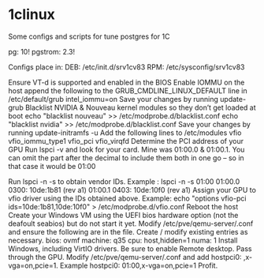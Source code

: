 # 1clinux
Some configs and scripts for tune postgres for 1C

pg: 10! pgstrom: 2.3!

Configs place in:
DEB: /etc/init.d/srv1cv83
RPM: /etc/sysconfig/srv1cv83




Ensure VT-d is supported and enabled in the BIOS
Enable IOMMU on the host
append the following to the GRUB_CMDLINE_LINUX_DEFAULT line in /etc/default/grub
intel_iommu=on
Save your changes by running
update-grub
Blacklist NVIDIA & Nouveau kernel modules so they don’t get loaded at boot
echo "blacklist nouveau" >> /etc/modprobe.d/blacklist.conf
echo "blacklist nvidia" >> /etc/modprobe.d/blacklist.conf
Save your changes by running
update-initramfs -u
Add the following lines to /etc/modules
vfio
vfio_iommu_type1
vfio_pci
vfio_virqfd
Determine the PCI address of your GPU
Run
lspci -v
and look for your card. Mine was 01:00.0 & 01:00.1. You can omit the part after the decimal to include them both in one go – so in that case it would be 01:00

Run lspci -n -s <PCI address> to obtain vendor IDs. Example :
lspci -n -s 01:00
01:00.0 0300: 10de:1b81 (rev a1)
01:00.1 0403: 10de:10f0 (rev a1)
Assign your GPU to vfio driver using the IDs obtained above. Example:
echo "options vfio-pci ids=10de:1b81,10de:10f0" > /etc/modprobe.d/vfio.conf
Reboot the host
Create your Windows VM using the UEFI bios hardware option (not the deafoult seabios) but do not start it yet. Modify /etc/pve/qemu-server/<vmid>.conf and ensure the following are in the file. Create / modify existing entries as necessary.
bios: ovmf
machine: q35
cpu: host,hidden=1
numa: 1
Install Windows, including VirtIO drivers. Be sure to enable Remote desktop.
Pass through the GPU.
Modify /etc/pve/qemu-server/<vmid>.conf and add
hostpci0: <device address>,x-vga=on,pcie=1. Example
hostpci0: 01:00,x-vga=on,pcie=1
Profit.
